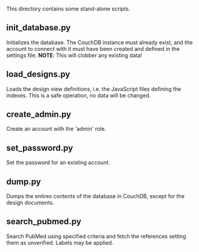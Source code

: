 This directory contains some stand-alone scripts.

init_database.py
----------------

Initializes the database. The CouchDB instance must already exist, and
the account to connect with it must have been created and defined in
the settings file. **NOTE**: This will clobber any existing data!

load_designs.py
---------------

Loads the design view definitions, i.e. the JavaScript files defining
the indexes. This is a safe operation, no data will be changed.

create_admin.py
---------------

Create an account with the 'admin' role.

set_password.py
---------------

Set the password for an existing account.

dump.py
-------

Dumps the entires contents of the database in CouchDB, except for the
design documents.

search_pubmed.py
----------------

Search PubMed using specified criteria and fetch the references
setting them as unverified. Labels may be applied.
